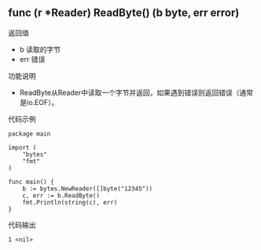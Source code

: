 ## func (r *Reader) ReadByte() (b byte, err error)

返回值

- b 读取的字节
- err 错误

功能说明

- ReadByte从Reader中读取一个字节并返回，如果遇到错误则返回错误（通常是io.EOF）。

代码示例

	package main
	
	import (
		"bytes"
		"fmt"
	)
	
	func main() {
		b := bytes.NewReader([]byte("12345"))
		c, err := b.ReadByte()
		fmt.Println(string(c), err)
	}

代码输出
	
	1 <nil>
